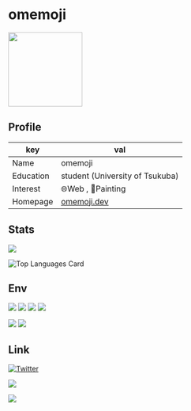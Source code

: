 # omemoji

<img src="https://user-images.githubusercontent.com/68148226/206828106-54349bdd-ae6f-4a9b-83ac-1defb8ee1168.png" width = "150px">

## Profile

| key       | val                                |
| --------- | ---------------------------------- |
| Name      | omemoji                            |
| Education | student (University of Tsukuba)    |
| Interest  | 🌐Web , 🎨Painting                 |
| Homepage  | [omemoji.dev](https://omemoji.dev) |

## Stats

![](https://github-readme-stats.vercel.app/api?username=omemoji&show_icons=true)

![Top Languages Card](https://github-readme-stats.vercel.app/api/top-langs/?username=omemoji)

## Env

[<img src="https://img.shields.io/badge/OS-Ubuntu-E95420.svg?logo=ubuntu&logoColor=E95420&style=flat">](https://ubuntu.com/)
[<img src="https://img.shields.io/badge/DE-i3-fff.svg?&style=flat">](https://i3wm.org/)
[<img src="https://img.shields.io/badge/Browser-Google chrome-fff.svg?logo=googlechrome&logoColor=fff&style=flat">](https://www.google.com/intl/en_us/chrome/)
[<img src="https://img.shields.io/badge/Editor-Visual Studio Code-0078d7.svg?logo=visualstudiocode&logoColor=0078d7&style=flat">](https://code.visualstudio.com/)

[<img src="https://img.shields.io/badge/Vector Graphics Editor-Inkscape-000.svg?logo=inkscape&logoColor=000&style=flat">](https://inkscape.org)
[<img src="https://img.shields.io/badge/Paint Tool-Krita-ff11aa.svg?logo=krita&logoColor=ff11aa&style=flat">](https://krita.org)

## Link

[![Twitter](https://img.shields.io/badge/Twitter-omemoji_itf-%231DA1F2.svg?style=flat&logo=Twitter&logoColor=white)](https://twitter.com/omemoji_itf)

<a href="https://inkscape.org/~omemoji/"><img src="https://img.shields.io/badge/Inkscape-omemoji-000000.svg?logo=Inkscape&logoColor=white&style=flat"></a>
<a href="https://krita-artists.org/u/omemoji/summary">

<img src="https://img.shields.io/badge/Krita-omemoji-ff11aa.svg?logo=Krita&logoColor=white&style=flat"></a>

<!--https://img.shields.io/badge/${subject}-${status}-${color}.svg -->
